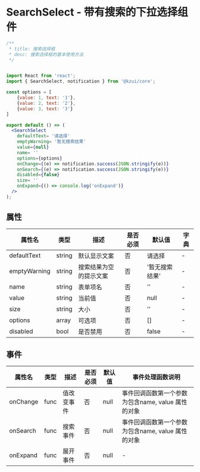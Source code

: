 # SearchSelect - 带有搜索的下拉选择组件

```jsx
/**
 * title: 搜索选择框
 * desc: 搜索选择框的基本使用方法
 */


import React from 'react';
import { SearchSelect, notification } from '@kzui/core';

const options = [
	{value: 1, text: '1'},
	{value: 2, text: '2'},
	{value: 3, text: '3'}
]

export default () => (
  <SearchSelect 
    defaultText= '请选择'
    emptyWarning= '暂无搜索结果'
    value={null}
    name= ''
    options={options}
    onChange={(e) => notification.success(JSON.stringify(e))}
    onSearch={(e) => notification.success(JSON.stringify(e))}
    disabled={false}
    size= ''
    onExpand={() => console.log('onExpand')}
  />
);
```

## 属性

属性名 | 类型 | 描述 | 是否必须 | 默认值 | 字典 |
------- | ------- | ------- | ------- | ------- | ------- |
defaultText | string | 默认显示文案 | 否 | 请选择 | - |
emptyWarning | string | 搜索结果为空的提示文案 | 否 | '暂无搜索结果' | - |
name | string | 表单项名 | 否 | '' | - |
value | string | 当前值 | 否 | null | - |
size | string | 大小 | 否 | '' | - |
options | array | 可选项 | 否 | [] | - |
disabled | bool | 是否禁用 | 否 | false | - |
  

## 事件
属性名 | 类型 | 描述 | 是否必须 | 默认值 | 事件处理函数说明 |
------- | ------- | ------- | ------- | ------- | ------- |
onChange | func | 值改变事件 | 否 | null | 事件回调函数第一个参数为包含name, value 属性的对象 |
onSearch | func | 搜索事件 | 否 | null | 事件回调函数第一个参数为包含name, value 属性的对象 |
onExpand | func | 展开事件 | 否 | null | - |


